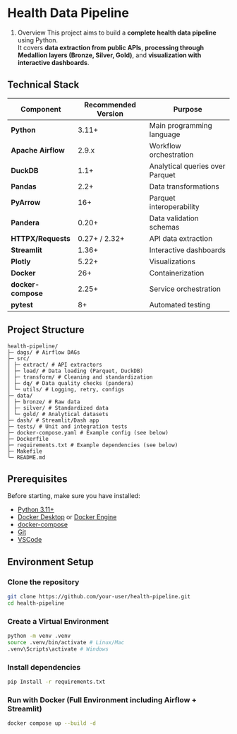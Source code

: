 
# Health Data Pipeline

 1. Overview
This project aims to build a **complete health data pipeline** using Python.  
It covers **data extraction from public APIs**, **processing through Medallion layers (Bronze, Silver, Gold)**, and **visualization with interactive dashboards**.




## Technical Stack

| Component            | Recommended Version | Purpose                  |
|----------------------|---------------------|--------------------------|
| **Python**           | 3.11+               | Main programming language |
| **Apache Airflow**   | 2.9.x               | Workflow orchestration   |
| **DuckDB**           | 1.1+                | Analytical queries over Parquet |
| **Pandas**           | 2.2+                | Data transformations     |
| **PyArrow**          | 16+                 | Parquet interoperability |
| **Pandera**          | 0.20+               | Data validation schemas  |
| **HTTPX/Requests**   | 0.27+ / 2.32+       | API data extraction      |
| **Streamlit**        | 1.36+               | Interactive dashboards   |
| **Plotly**           | 5.22+               | Visualizations           |
| **Docker**           | 26+                 | Containerization         |
| **docker-compose**   | 2.25+               | Service orchestration    |
| **pytest**           | 8+                  | Automated testing        |

## Project Structure

```
health-pipeline/
├─ dags/ # Airflow DAGs
├─ src/
│ ├─ extract/ # API extractors
│ ├─ load/ # Data loading (Parquet, DuckDB)
│ ├─ transform/ # Cleaning and standardization
│ ├─ dq/ # Data quality checks (pandera)
│ └─ utils/ # Logging, retry, configs
├─ data/
│ ├─ bronze/ # Raw data
│ ├─ silver/ # Standardized data
│ └─ gold/ # Analytical datasets
├─ dash/ # Streamlit/Dash app
├─ tests/ # Unit and integration tests
├─ docker-compose.yaml # Example config (see below)
├─ Dockerfile
├─ requirements.txt # Example dependencies (see below)
├─ Makefile
└─ README.md
```
## Prerequisites

Before starting, make sure you have installed:

- [Python 3.11+](https://www.python.org/downloads/)  
- [Docker Desktop](https://www.docker.com/products/docker-desktop/) or [Docker Engine](https://docs.docker.com/engine/install/)
- [docker-compose](https://docs.docker.com/compose/install/)  
- [Git](https://git-scm.com/downloads)
- [VSCode](https://code.visualstudio.com/)
## Environment Setup

### Clone the repository
```bash
git clone https://github.com/your-user/health-pipeline.git
cd health-pipeline
```

### Create a Virtual Environment
```bash
python -m venv .venv
source .venv/bin/activate # Linux/Mac
.venv\Scripts\activate # Windows
```

### Install dependencies
```bash
pip Install -r requirements.txt
```

### Run with Docker (Full Environment including Airflow + Streamlit)
```bash
docker compose up --build -d
```